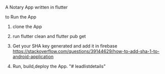A Notary App written in flutter

to Run the App 
1. clone the App
2. run flutter clean and flutter pub get
3. Get  your SHA key generated and add it in firebase 
https://stackoverflow.com/questions/39144629/how-to-add-sha-1-to-android-application

4. Run, build,deploy the App. 
"# leadlistdetails" 
